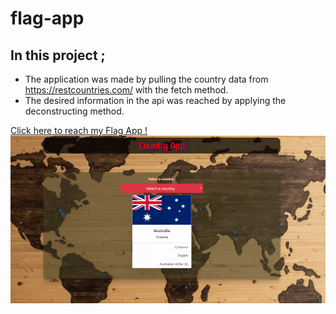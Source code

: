 # flag-app

## In this project ;
* The application was made by pulling the country data from https://restcountries.com/ with the fetch method.
* The desired information in the api was reached by applying the deconstructing method.

[Click here to reach my Flag App !](https://bedirhanerguven10.github.io/flag-app/)
![](https://github.com/bedirhanerguven10/flag-app/blob/master/country-min.gif)
